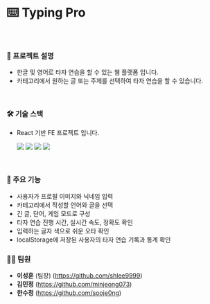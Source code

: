 # ⌨️ Typing Pro

<br/>

### 📑 프로젝트 설명

- 한글 및 영어로 타자 연습을 할 수 있는 웹 플랫폼 입니다.
- 카테고리에서 원하는 글 또는 주제를 선택하여 타자 연습을 할 수 있습니다.

<br />

### 🛠️ 기술 스택

- React 기반 FE 프로젝트 입니다.
  <p>
  <img src="https://img.shields.io/badge/react-61DAFB?style=for-the-badge&logo=React&logoColor=black"/>
  <img src="https://img.shields.io/badge/JavaScript-F7DF1E?style=for-the-badge&logo=JavaScript&logoColor=black"/>
  <img src="https://img.shields.io/badge/HTML5-E34F26?style=for-the-badge&logo=HTML5&logoColor=white"/>
  <img src="https://img.shields.io/badge/CSS3-1572B6?style=for-the-badge&logo=CSS3&logoColor=white"/>
  
  </p>

<br />

### 🔎 주요 기능

- 사용자가 프로필 이미지와 닉네임 입력
- 카테고리에서 작성할 언어와 글을 선택
- 긴 글, 단어, 게임 모드로 구성
- 타자 연습 진행 시간, 실시간 속도, 정확도 확인
- 입력하는 글자 색으로 쉬운 오타 확인
- localStorage에 저장된 사용자의 타자 연습 기록과 통계 확인

### 🧑‍💻 팀원

- <b>이성훈</b> (팀장) (https://github.com/shlee9999)
- <b>김민정</b> (https://github.com/minjeong073)
- <b>한수정</b> (https://github.com/sooje0ng)

